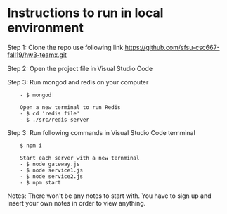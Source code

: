 # Instructions to run in local environment

Step 1: Clone the repo use following link https://github.com/sfsu-csc667-fall19/hw3-teamx.git

Step 2: Open the project file in Visual Studio Code

Step 3: Run mongod and redis on your computer 
        
        - $ mongod
       
        Open a new terminal to run Redis
        - $ cd 'redis file'
        - $ ./src/redis-server

Step 3: Run following commands in Visual Studio Code ternminal 
        
        $ npm i
        
        Start each server with a new ternminal  
        - $ node gateway.js
        - $ node service1.js
        - $ node service2.js
        - $ npm start 

Notes: There won't be any notes to start with.  You have to sign up and insert your own notes in order to view anything. 
